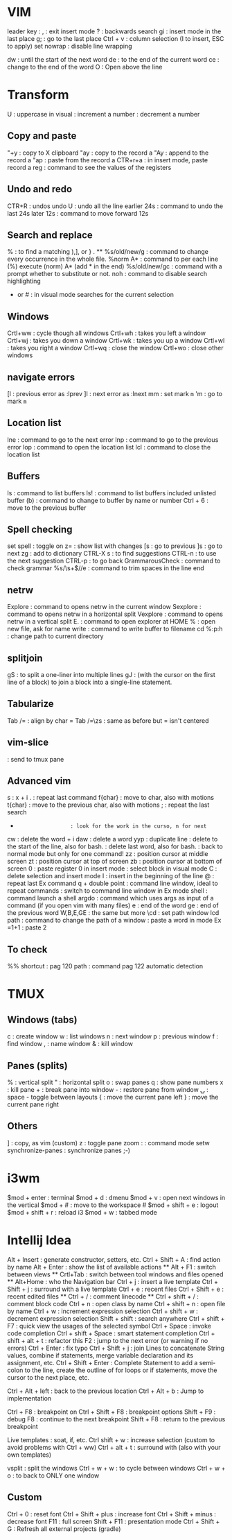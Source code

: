 # VIM

leader key             : ,
<C-c>                  : exit insert mode
?                      : backwards search
gi                     : insert mode in the last place
g;                     : go to the last place
Ctrl + v               : column selection (I to insert, ESC to apply)
set nowrap             : disable line wrapping

dw                     : until the start of the next word
de                     : to the end of the current word
ce                     : change to the end of the word
O                      : Open above the line

# Transform
U                      : uppercase in visual
<C-a>                  : increment a number
<C-x>                  : decrement a number


## Copy and paste

"+y                    : copy to X clipboard
"ay                    : copy to the record a
"Ay                    : append to the record a
"ap                    : paste from the record a
CTR+r+a                : in insert mode, paste record a
reg                    : command to see the values of the registers

## Undo and redo

CTR+R                  : undos undo
U                      : undo all the line
earlier 24s            : command to undo the last 24s
later 12s              : command to move forward 12s

## Search and replace

%                      : to find a matching ),], or } . **
%s/old/new/g           : command to change every occurrence in the whole file.
%norm A*               : command to per each line (%) execute (norm) A* (add * in the end)
%s/old/new/gc          : command with a prompt whether to substitute or not.
noh                    : command to disable search highlighting
* or #                 : in visual mode searches for the current selection

## Windows

Crtl+ww                : cycle though all windows
Crtl+wh                : takes you left a window
Crtl+wj                : takes you down a window
Crtl+wk                : takes you up a window
Crtl+wl                : takes you right a window
Crtl+wq                : close the window
Crtl+wo                : close other windows

## navigate errors

[l                     : previous error as :lprev
]l                     : next error as :lnext
mm                     : set mark `m`
'm                     : go to mark `m`


## Location list

lne                    : command to go to the next error
lnp                    : command to go to the previous error
lop                    : command to open the location list
lcl                    : command to close the location list

## Buffers

ls                     : command to list buffers
ls!                    : command to list buffers included unlisted
buffer (b)             : command to change to buffer by name or number
Ctrl + 6               : move to the previous buffer

## Spell checking

set spell              : toggle on
z=                     : show list with changes
[s                     : go to previous
]s                     : go to next
zg                     : add to dictionary
CTRL-X s               : to find suggestions
CTRL-n                 : to use the next suggestion
CTRL-p                 : to go back
GrammarousCheck        : command to check grammar
%s/\s\+$//e            : command to trim spaces in the line end

## netrw

Explore                : command to opens netrw in the current window
Sexplore               : command to opens netrw in a horizontal split
Vexplore               : command to opens netrw in a vertical split
E.                     : command to open explorer at HOME
%                      : open new file, ask for name
write <file>           : command to write buffer to filename
cd %:p:h               : change path to current directory


## splitjoin

gS                     : to split a one-liner into multiple lines
gJ                     : (with the cursor on the first line of a block) to join a block into a single-line statement.

## Tabularize

Tab /=                 : align by char =
Tab /=\zs              : same as before but = isn't centered

## vim-slice

<C-c><C-c>             : send to tmux pane

## Advanced vim

s                      : x + i
.                      : repeat last command
f{char}                : move to char, also with motions
t{char}                : move to the previous char, also with motions
;                      : repeat the last search
*                      : look for the work in the curso, n for next
cw                     : delete the word + i
daw                    : delete a word
yyp                    : duplicate line
<C-u>                  : delete to the start of the line, also for bash.
<C-w>                  : delete last word, also for bash.
<C-o>                  : back to normal mode but only for one command!
zz                     : position cursor at middle screen
zt                     : position cursor at top of screen
zb                     : position cursor at bottom of screen
<C-r>0                 : paste register 0 in insert mode
<C-v>                  : select block in visual mode
C                      : delete selection and insert mode
I                      : insert in the beginning of the line
@                      : repeat last Ex command
q + double point       : command line window, ideal to repeat commands
<C-f>                  : switch to command line window in Ex mode
shell                  : command launch a shell
argdo                  : command which uses args as input of a command (if you open vim with many files)
e                      : end of the word
ge                     : end of the previous word
W,B,E,GE               : the same but more
\cd                    : set path
window lcd path        : command to change the path of a window
<C-r><C-w>             : paste a word in mode Ex
<C-r>=1+1              : paste 2

## To check
%% shortcut            : pag 120
path                   : command pag 122 automatic detection

# TMUX

## Windows (tabs)

<prefix> c             : create window
<prefix> w             : list windows
<prefix> n             : next window
<prefix> p             : previous window
<prefix> f             : find window
<prefix> ,             : name window
<prefix> &             : kill window

## Panes (splits)

<prefix> %             : vertical split
<prefix> "             : horizontal split
<prefix> o             : swap panes
<prefix> q             : show pane numbers
<prefix> x             : kill pane
<prefix> +             : break pane into window 
<prefix> -             : restore pane from window
<prefix> ⍽             : space - toggle between layouts
<prefix> {             : move the current pane left
<prefix> }             : move the current pane right

## Others

<prefix> ]             : copy, as vim (custom)
<prefix> z             : toggle pane zoom
<prefix> :             : command mode
setw synchronize-panes : synchronize panes ;-)

# i3wm

$mod + enter           : terminal
$mod + d               : dmenu
$mod + v               : open next windows in the vertical
$mod + #               : move to the workspace #
$mod + shift + e       : logout
$mod + shift + r       : reload i3
$mod + w               : tabbed mode

# Intellij Idea

Alt + Insert           : generate constructor, setters, etc.
Ctrl + Shift + A       : find action by name
Alt + Enter            : show the list of available actions
** Alt + F1            : switch between views
** Crtl+Tab            : switch between tool windows and files opened
** Alt+Home            : who the Navigation bar
Ctrl + j               : insert a live template
Ctrl + Shift + j       : surround with a live template
Ctrl + e               : recent files
Ctrl + Shift + e       : recent edited files
** Ctrl + /            : comment linecode
** Ctrl + shift + /    : comment block code
Ctrl + n               : open class by name
Ctrl + shift + n       : open file by name
Ctrl + w               : increment expression selection
Ctrl + shift + w       : decrement expression selection
Shift + shift          : search anywhere
Ctrl + shift + F7      : quick view the usages of the selected symbol
Ctrl + Space           : invoke code completion
Ctrl + shift + Space   : smart statement completion
Ctrl + shift + alt + t : refactor this
F2                     : jump to the next error (or warning if no errors)
Ctrl + Enter           : fix typo
Ctrl + Shift + j       : join Lines to concatenate String values, combine if statements, merge variable declaration and its assignment, etc.
Ctrl + Shift + Enter   : Complete Statement to add a semi-colon to the line, create the outline of for loops or if statements, move the cursor to the next place, etc.

Ctrl + Alt + left      : back to the previous location
Ctrl + Alt + b         : Jump to implementation

Ctrl + F8              : breakpoint on
Ctrl + Shift + F8      : breakpoint options
Shift + F9             : debug
F8                     : continue to the next breakpoint
Shift + F8             : return to the previous breakpoint

Live templates         : soat, if, etc.
Ctrl shift +  w        : increase selection (custom to avoid problems with Ctrl + ww)
Ctrl + alt + t         : surround with (also with your own templates)

vsplit                 : split the windows
Ctrl + w + w           : to cycle between windows
Ctrl + w + o           : to back to ONLY one window

## Custom
Ctrl + 0               : reset font
Ctrl + Shift + plus    : increase font
Ctrl + Shift + minus   : decrease font
F11                    : full screen
Shift + F11            : presentation mode
Ctrl + Shift + G       : Refresh all external projects (gradle)

